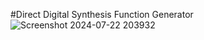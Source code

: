 #Direct Digital Synthesis Function Generator
![Screenshot 2024-07-22 203932](https://github.com/user-attachments/assets/a6aac083-94b5-4efa-a86a-52317c8aef86)
